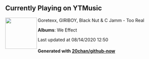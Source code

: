 ## Currently Playing on YTMusic

[<img align="left" width="100" src="https://lh3.googleusercontent.com/qeMRGiFSFC-w5qIAHrbnxuqs6_jrPj9PBXkjQQIMzMTO7UhBu_Df03yIuOS0F2QOn22FUwVXgj37ScY">](https://music.youtube.com/channel/UCcLMZJjuTemcPcBevnlxdTg)

Goretexx, GIRIBOY, Black Nut & C Jamm - Too Real

**Albums**: We Effect

Last updated at 08/14/2020 12:50

#### Generated with [20chan/github-now](https://github.com/20chan/github-now)


<!--
**20chan/20chan** is a ✨ _special_ ✨ repository because its `README.md` (this file) appears on your GitHub profile.

Here are some ideas to get you started:

- 🔭 I’m currently working on ...
- 🌱 I’m currently learning ...
- 👯 I’m looking to collaborate on ...
- 🤔 I’m looking for help with ...
- 💬 Ask me about ...
- 📫 How to reach me: ...
- 😄 Pronouns: ...
- ⚡ Fun fact: ...
-->

